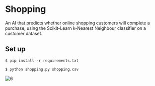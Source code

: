 # Shopping
An AI that predicts whether online shopping customers will complete a purchase, using the Scikit-Learn k-Nearest Neighbour classifier on a customer dataset.

## Set up
`$ pip install -r requirements.txt`

`$ python shopping.py shopping.csv`



![6](https://user-images.githubusercontent.com/96381612/206855987-80952c64-c28e-4068-9ac8-b4132a9cb41d.png)
